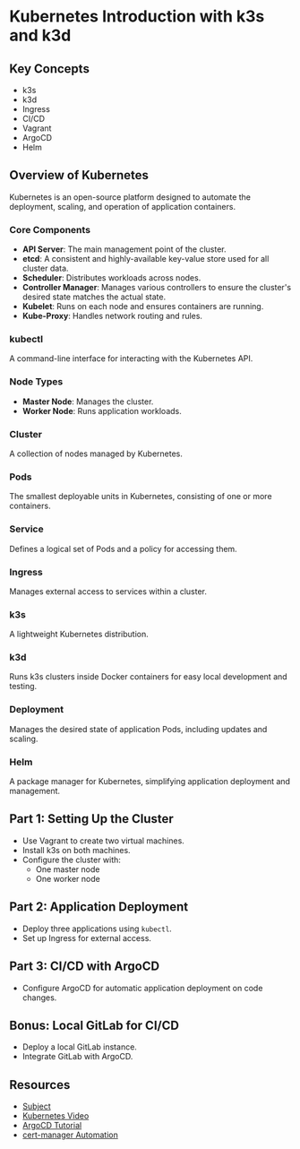 # Kubernetes Introduction with k3s and k3d

## Key Concepts
- k3s
- k3d
- Ingress
- CI/CD
- Vagrant
- ArgoCD
- Helm

## Overview of Kubernetes
Kubernetes is an open-source platform designed to automate the deployment, scaling, and operation of application containers.

### Core Components
- **API Server**: The main management point of the cluster.
- **etcd**: A consistent and highly-available key-value store used for all cluster data.
- **Scheduler**: Distributes workloads across nodes.
- **Controller Manager**: Manages various controllers to ensure the cluster's desired state matches the actual state.
- **Kubelet**: Runs on each node and ensures containers are running.
- **Kube-Proxy**: Handles network routing and rules.

### kubectl
A command-line interface for interacting with the Kubernetes API.

### Node Types
- **Master Node**: Manages the cluster.
- **Worker Node**: Runs application workloads.

### Cluster
A collection of nodes managed by Kubernetes.

### Pods
The smallest deployable units in Kubernetes, consisting of one or more containers.

### Service
Defines a logical set of Pods and a policy for accessing them.

### Ingress
Manages external access to services within a cluster.

### k3s
A lightweight Kubernetes distribution.

### k3d
Runs k3s clusters inside Docker containers for easy local development and testing.

### Deployment
Manages the desired state of application Pods, including updates and scaling.

### Helm
A package manager for Kubernetes, simplifying application deployment and management.

## Part 1: Setting Up the Cluster
- Use Vagrant to create two virtual machines.
- Install k3s on both machines.
- Configure the cluster with:
  - One master node
  - One worker node

## Part 2: Application Deployment
- Deploy three applications using `kubectl`.
- Set up Ingress for external access.

## Part 3: CI/CD with ArgoCD
- Configure ArgoCD for automatic application deployment on code changes.

## Bonus: Local GitLab for CI/CD
- Deploy a local GitLab instance.
- Integrate GitLab with ArgoCD.

## Resources
- [Subject](./static/inception%20of%20things.pdf)
- [Kubernetes Video](https://www.youtube.com/watch?v=X48VuDVv0do)
- [ArgoCD Tutorial](https://www.youtube.com/watch?v=MeU5_k9ssrs&t=1802s)
- [cert-manager Automation](https://www.youtube.com/watch?v=D7ijCjE31GA)